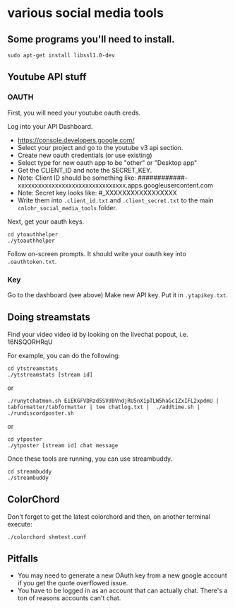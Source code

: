 # various social media tools

## Some programs you'll need to install.

```
sudo apt-get install libssl1.0-dev
```

## Youtube API stuff

### OAUTH

First, you will need your youtube oauth creds. 

Log into your API Dashboard.
 * https://console.developers.google.com/
 * Select your project and go to the youtube v3 api section.
 * Create new oauth credentials (or use existing) 
 * Select type for new oauth app to be "other" or "Desktop app"
 * Get the CLIENT_ID and note the SECRET_KEY.
 * Note: Client ID should be something like: ############-xxxxxxxxxxxxxxxxxxxxxxxxxxxxxxxx.apps.googleusercontent.com
 * Note: Secret key looks like: #_XXXXXXXXXXXXXXXXX
 * Write them into `.client_id.txt` and `.client_secret.txt` to the main `cnlohr_social_media_tools` folder.

Next, get your oauth keys.
```
cd ytoauthhelper
./ytoauthhelper
```

Follow on-screen prompts.  It should write your oauth key into `.oauthtoken.txt`.

### Key

Go to the dashboard (see above) Make new API key.  Put it in `.ytapikey.txt`.

## Doing streamstats

Find your video video id by looking on the livechat popout, i.e. 16NSQORHRqU

For example, you can do the following:

```
cd ytstreamstats
./ytstreamstats [stream id]
```

or

```
./runytchatmon.sh EiEKGFVDRzd5SVd0VndjRU5nX1pTLW5haGc1ZxIFL2xpdmU | tabformatter/tabformatter | tee chatlog.txt |  ./addtime.sh | ./rundiscordposter.sh
```

or

```
cd ytposter
./ytposter [stream id] chat message
```


Once these tools are running, you can use streambuddy.

```
cd streambuddy
./streambuddy
```

## ColorChord

Don't forget to get the latest colorchord and then, on another terminal execute:

```
./colorchord shmtest.conf
```


## Pitfalls
 * You may need to generate a new OAuth key from a new google account if you get the quote overflowed issue.
 * You have to be logged in as an account that can actually chat.  There's a ton of reasons accounts can't chat.


